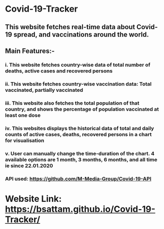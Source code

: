 # Covid-19-Tracker

## This website fetches real-time data about Covid-19 spread, and vaccinations around the world.
## Main Features:-
### i. This website fetches country-wise data of total number of deaths, active cases and recovered persons
### ii. This website fetches country-wise vaccination data: Total vaccinated, partially vaccinated
### iii. This website also fetches the total population of that country, and shows the percentage of population vaccinated at least one dose
### iv. This websites displays the historical data of total and daily counts of active cases, deaths, recovered persons in a chart for visualisation
### v. User can manually change the time-duration of the chart. 4 available options are 1 month, 3 months, 6 months, and all time ie since 22.01.2020
### API used: https://github.com/M-Media-Group/Covid-19-API

# Website Link: https://bsattam.github.io/Covid-19-Tracker/
